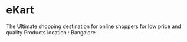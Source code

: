 # eKart
The Ultimate shopping destination for online shoppers for low price and quality Products 
location : Bangalore
